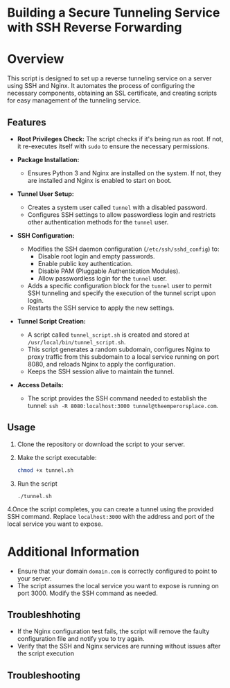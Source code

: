 # Building a Secure Tunneling Service with SSH Reverse Forwarding

# Overview

This script is designed to set up a reverse tunneling service on a server using SSH and Nginx. It automates the process of configuring the necessary components, obtaining an SSL certificate, and creating scripts for easy management of the tunneling service.

## Features

- **Root Privileges Check:** The script checks if it's being run as root. If not, it re-executes itself with `sudo` to ensure the necessary permissions.

- **Package Installation:**
  - Ensures Python 3 and Nginx are installed on the system. If not, they are installed and Nginx is enabled to start on boot.

- **Tunnel User Setup:**
  - Creates a system user called `tunnel` with a disabled password.
  - Configures SSH settings to allow passwordless login and restricts other authentication methods for the `tunnel` user.

- **SSH Configuration:**
  - Modifies the SSH daemon configuration (`/etc/ssh/sshd_config`) to:
    - Disable root login and empty passwords.
    - Enable public key authentication.
    - Disable PAM (Pluggable Authentication Modules).
    - Allow passwordless login for the `tunnel` user.
  - Adds a specific configuration block for the `tunnel` user to permit SSH tunneling and specify the execution of the tunnel script upon login.
  - Restarts the SSH service to apply the new settings.

- **Tunnel Script Creation:**
  - A script called `tunnel_script.sh` is created and stored at `/usr/local/bin/tunnel_script.sh`.
  - This script generates a random subdomain, configures Nginx to proxy traffic from this subdomain to a local service running on port 8080, and reloads Nginx to apply the configuration.
  - Keeps the SSH session alive to maintain the tunnel.

- **Access Details:**
  - The script provides the SSH command needed to establish the tunnel: `ssh -R 8080:localhost:3000 tunnel@theemperorsplace.com`.

## Usage

1. Clone the repository or download the script to your server.

2. Make the script executable:

   ```bash
   chmod +x tunnel.sh
   ```
3. Run the script
   ```
   ./tunnel.sh
   ```
4.Once the script completes, you can create a tunnel using the provided SSH command. Replace `localhost:3000` with the address and port of the local service you want to expose.

# Additional Information
- Ensure that your domain `domain.com` is correctly configured to point to your server.
- The script assumes the local service you want to expose is running on port 3000. Modify the SSH command as needed.

## Troubleshhoting
- If the Nginx configuration test fails, the script will remove the faulty configuration file and notify you to try again.
- Verify that the SSH and Nginx services are running without issues after the script execution
## Troubleshooting
